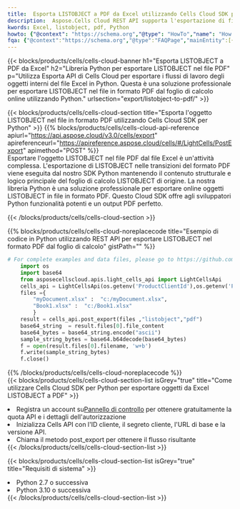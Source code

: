 ```yaml
---
title:  Esporta LISTOBJECT a PDF da Excel utilizzando Cells Cloud SDK per Python
description:  Aspose.Cells Cloud REST API supporta l'esportazione di file in formato {0} in {1} utilizzando {2}.
kwords: Excel, listobject, pdf, Python
howto: {"@context": "https://schema.org","@type": "HowTo","name": "How to use Cells Cloud SDK for Python to export objects from Excel LISTOBJECT to PDF","description": "How to use Cells Cloud SDK for Python to export objects from Excel LISTOBJECT to PDF","image": {"@type": "ImageObject"},"url": "/python/export/listobject-to-pdf/","step": [{ "@type": "HowToStep","name": "How to use Cells Cloud SDK for Python to export objects from Excel LISTOBJECT to PDF step 1", "image": {"@type": "ImageObject",},"url": "/python/export/listobject-to-pdf/","text": "Register an account at <a href='https://dashboard.aspose.cloud/'>Dashboard</a> to get free API quota & authorization details",},{ "@type": "HowToStep","name": "How to use Cells Cloud SDK for Python to export objects from Excel LISTOBJECT to PDF step 1", "image": {"@type": "ImageObject",},"url": "/python/export/listobject-to-pdf/","text": "Initialize the Cells API with your Client ID, Client Secret, Base URL, and API version.",},{ "@type": "HowToStep","name": "How to use Cells Cloud SDK for Python to export objects from Excel LISTOBJECT to PDF step 1", "image": {"@type": "ImageObject",},"url": "/python/export/listobject-to-pdf/","text": "Call post_export method to get the resultant stream",}, ],"supply": {"@type": "HowToSupply","name": "document"},"tool": [{"@type": "HowToTool","name": "PyCharm, Visual Studio Code, Sublime, Eclipse"},{"@type": "HowToTool","name": "Aspose Cells"}],"totalTime": "PT6M"}
fqa: {"@context":"https://schema.org","@type":"FAQPage","mainEntity":[{"@type":"Question","name":"What file formats can excel or its internal elements be converted into?","acceptedAnswer":{"@type":"Answer","text":"We support a variety of output file formats, including XLSX, Excel, xls , PDF, CSV, HTML, Markdown, XML, PNG, JPG, TIFF, Json, TXT and many more.<br/><ol><li>Install .NET SDK and add the reference (import the library) to your .NET project.</li><li>Open the source file in C# using REST API.</li><li>Load the content or the excel file itself to be exported to other formats.</li><li>Call the PostExport() method, passing the output filename with the required extension.</li><li>Get the build results as a single file.</li></ol>"}},{"@type":"Question","name":"What is the maximum file size supported by this .NET library?","acceptedAnswer":{"@type":"Answer","text":"There are no file size limits for format conversions using .NET library."}}]}
---
```

{{< blocks/products/cells/cells-cloud-banner h1="Esporta LISTOBJECT a PDF da Excel" h2="Libreria Python per esportare LISTOBJECT nel file PDF" p="Utilizza Esporta API di Cells Cloud per esportare i flussi di lavoro degli oggetti interni del file Excel in Python. Questa è una soluzione professionale per esportare LISTOBJECT nel file in formato PDF dal foglio di calcolo online utilizzando Python." urlsection="export/listobject-to-pdf/" >}}

{{< blocks/products/cells/cells-cloud-section title="Esporta l\'oggetto LISTOBJECT nel file in formato PDF utilizzando Cells Cloud SDK per Python" >}}
{{% blocks/products/cells/cells-cloud-api-reference apiurl="https://api.aspose.cloud/v3.0/cells/export" apireferenceurl="https://apireference.aspose.cloud/cells/#/LightCells/PostExport" apimethod="POST" %}}
<br/>
Esportare l'oggetto LISTOBJECT nel file PDF dal file Excel è un'attività complessa. L'esportazione di LISTOBJECT nelle transizioni del formato PDF viene eseguita dal nostro SDK Python mantenendo il contenuto strutturale e logico principale del foglio di calcolo LISTOBJECT di origine. La nostra libreria Python è una soluzione professionale per esportare online oggetti LISTOBJECT in file in formato PDF. Questo Cloud SDK offre agli sviluppatori Python funzionalità potenti e un output PDF perfetto.

{{< /blocks/products/cells/cells-cloud-section >}}

{{% blocks/products/cells/cells-cloud-noreplacecode title="Esempio di codice in Python utilizzando REST API per esportare LISTOBJECT nel formato PDF dal foglio di calcolo" gistPath="" %}}
  
```python
# For complete examples and data files, please go to https://github.com/aspose-cells-cloud/aspose-cells-cloud-python/
    import os
    import base64
    from asposecellscloud.apis.light_cells_api import LightCellsApi
    cells_api = LightCellsApi(os.getenv('ProductClientId'),os.getenv('ProductClientSecret'))
    files ={ 
        "myDocument.xlsx" :  "c:/myDocument.xlsx",
        "Book1.xlsx" :  "c:/Book1.xlsx" 
        }
    result = cells_api.post_export(files ,"listobject","pdf")
    base64_string  = result.files[0].file_content
    base64_bytes = base64_string.encode("ascii")
    sample_string_bytes = base64.b64decode(base64_bytes)
    f = open(result.files[0].filename, 'w+b')
    f.write(sample_string_bytes)
    f.close()    
```
   
{{% /blocks/products/cells/cells-cloud-noreplacecode %}}
<br/>
{{< blocks/products/cells/cells-cloud-section-list isGrey="true" title="Come utilizzare Cells Cloud SDK per Python per esportare oggetti da Excel LISTOBJECT a PDF" >}}
<li> Registra un account su<a href="https://dashboard.aspose.cloud/">Pannello di controllo</a> per ottenere gratuitamente la quota API e i dettagli dell'autorizzazione</li>
<li>Inizializza Cells API con l'ID cliente, il segreto cliente, l'URL di base e la versione API.</li>
<li>Chiama il metodo post_export per ottenere il flusso risultante</li>
{{< /blocks/products/cells/cells-cloud-section-list >}}

{{< blocks/products/cells/cells-cloud-section-list isGrey="true" title="Requisiti di sistema" >}}
<li>Python 2.7 o successiva</li>
<li>Python 3.10 o successiva</li>
{{< /blocks/products/cells/cells-cloud-section-list >}}
